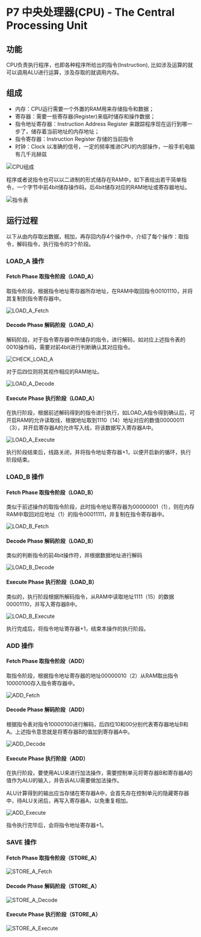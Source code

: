 # P7 中央处理器(CPU) - The Central Processing Unit

## 功能

CPU负责执行程序，也即各种程序所给出的指令(Instruction), 比如涉及运算的就可以调用ALU进行运算，涉及存取的就调用内存。

## 组成

* 内存：CPU运行需要一个外置的RAM用来存储指令和数据；
* 寄存器：需要一些寄存器(Register)来临时储存和操作数据；
* 指令地址寄存器：Instruction Address Register 来跟踪程序现在运行到哪一步了，储存着当前地址的内存地址；
* 指令寄存器：Instruction Register 存储的当前指令
* 时钟：Clock 以准确的信号，一定的频率推进CPU的内部操作，一般手机电脑有几千兆赫兹

![CPU组成](https://cdn.jsdelivr.net/gh/huchangjun-sjtu/picbed/image/20240117164622.png)

程序或者说指令也可以以二进制的形式储存在RAM中，如下表给出若干简单指令，一个字节中前4bit储存操作码，后4bit储存对应的RAM地址或寄存器地址。

![指令表](https://cdn.jsdelivr.net/gh/huchangjun-sjtu/picbed/image/20240117164728.png)

## 运行过程

以下从由内存取出数据，相加，再存回内存4个操作中，介绍了每个操作：取指令，解码指令，执行指令的3个阶段。

### LOAD_A 操作

#### Fetch Phase 取指令阶段（LOAD_A）

取指令阶段，根据指令地址寄存器所存地址，在RAM中取回指令00101110，并将其复制到指令寄存器中。

![LOAD_A_Fetch](https://cdn.jsdelivr.net/gh/huchangjun-sjtu/picbed/image/20240117165959.png)

#### Decode Phase 解码阶段（LOAD_A）

解码阶段，对于指令寄存器中所储存的指令，进行解码，如对应上述指令表的0010操作码，需要对前4bit进行判断确认其对应指令。

![CHECK_LOAD_A](https://cdn.jsdelivr.net/gh/huchangjun-sjtu/picbed/image/20240117170531.png)

对于后四位则将其视作相应的RAM地址。

![LOAD_A_Decode](https://cdn.jsdelivr.net/gh/huchangjun-sjtu/picbed/image/20240117170315.png)

#### Execute Phase 执行阶段（LOAD_A）

在执行阶段，根据前述解码得到的指令进行执行，如LOAD_A指令得到确认后，可开启RAM的允许读取线，根据地址取到1110（14）地址对应的数值00000011（3），并开启寄存器A的允许写入线，将该数据写入寄存器A中。

![LOAD_A_Execute](https://cdn.jsdelivr.net/gh/huchangjun-sjtu/picbed/image/20240117170749.png)

执行阶段结束后，线路关闭，并将指令地址寄存器+1，以便开启新的循环，执行阶段结束。

### LOAD_B 操作

#### Fetch Phase 取指令阶段（LOAD_B）

类似于前述操作的取指令阶段，此时指令地址寄存器为00000001（1），则在内存RAM中取回对应地址（1）的指令00011111，并复制在指令寄存器中。

![LOAD_B_Fetch](https://cdn.jsdelivr.net/gh/huchangjun-sjtu/picbed/image/20240117171826.png)

#### Decode Phase 解码阶段（LOAD_B）

类似的判断指令的前4bit操作符，并根据数据地址进行解码

![LOAD_B_Decode](https://cdn.jsdelivr.net/gh/huchangjun-sjtu/picbed/image/20240117172220.png)

#### Execute Phase 执行阶段（LOAD_B）

类似的，执行阶段根据所解码指令，从RAM中读取地址1111（15）的数据00001110，并写入寄存器B中。

![LOAD_B_Execute](https://cdn.jsdelivr.net/gh/huchangjun-sjtu/picbed/image/20240117172351.png)

执行完成后，将指令地址寄存器+1，结束本操作的执行阶段。

### ADD 操作

#### Fetch Phase 取指令阶段（ADD）

取指令阶段，根据指令地址寄存器的地址00000010（2）从RAM取出指令10000100存入指令寄存器中。

![ADD_Fetch](https://cdn.jsdelivr.net/gh/huchangjun-sjtu/picbed/image/20240117172640.png)

#### Decode Phase 解码阶段（ADD）

根据指令表对指令10000100进行解码，后四位10和00分别代表寄存器地址B和A。上述指令意思就是将寄存器B的值加到寄存器A中。

![ADD_Decode](https://cdn.jsdelivr.net/gh/huchangjun-sjtu/picbed/image/20240117175919.png)

#### Execute Phase 执行阶段（ADD）

在执行阶段，要使用ALU来进行加法操作，需要控制单元将寄存器B和寄存器A的值作为ALU的输入，并告诉ALU需要做加法操作。

ALU计算得到的输出应当存储在寄存器A中，会首先存在控制单元的隐藏寄存器中，待ALU关闭后，再写入寄存器A，以免重复相加。

![ADD_Execute](https://cdn.jsdelivr.net/gh/huchangjun-sjtu/picbed/image/20240117180243.png)

指令执行完毕后，会将指令地址寄存器+1。

### SAVE 操作

#### Fetch Phase 取指令阶段（STORE_A）

![STORE_A_Fetch](https://cdn.jsdelivr.net/gh/huchangjun-sjtu/picbed/image/20240117212036.png)

#### Decode Phase 解码阶段（STORE_A）

![STORE_A_Decode](https://cdn.jsdelivr.net/gh/huchangjun-sjtu/picbed/image/20240117212800.png)

#### Execute Phase 执行阶段（STORE_A）

![STORE_A_Execute](https://cdn.jsdelivr.net/gh/huchangjun-sjtu/picbed/image/20240117212907.png)

